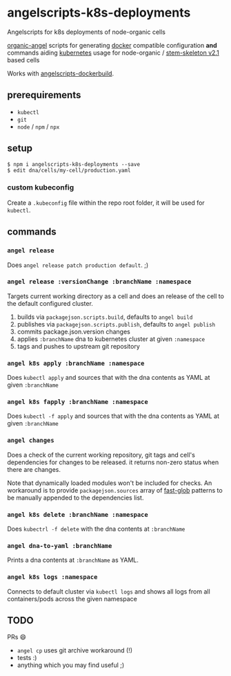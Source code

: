 # angelscripts-k8s-deployments

Angelscripts for k8s deployments of node-organic cells

[organic-angel](https://github.com/node-organic/organic-angel) scripts for generating [docker](https://docs.docker.com/docker/) compatible configuration **and**  commands aiding [kubernetes](https://kubernetes.io/) usage for node-organic / [stem-skeleton v2.1](https://github.com/node-organic/organic-stem-skeleton) based cells

Works with [angelscripts-dockerbuild](https://github.com/node-organic/angelscripts-dockerbuild).

## prerequirements

* `kubectl`
* `git`
* `node` / `npm` / `npx`


## setup

```
$ npm i angelscripts-k8s-deployments --save
$ edit dna/cells/my-cell/production.yaml
```

### custom kubeconfig

Create a `.kubeconfig` file within the repo root folder, it will be used for `kubectl`.

## commands

### `angel release`
Does `angel release patch production default`. ;)

### `angel release :versionChange :branchName :namespace`

Targets current working directory as a cell and does an release of the cell to the default configured cluster.

1. builds via `packagejson.scripts.build`, defaults to `angel build`
2. publishes via `packagejson.scripts.publish`, defaults to `angel publish` 
3. commits package.json.version changes
4. applies `:branchName` dna to kubernetes cluster at given `:namespace`
5. tags and pushes to upstream git repository

### `angel k8s apply :branchName :namespace`

Does `kubectl apply` and sources that with the dna contents as YAML at given `:branchName`

### `angel k8s fapply :branchName :namespace`

Does `kubectl -f apply` and sources that with the dna contents as YAML at given `:branchName`

### `angel changes`

Does a check of the current working repository, git tags and cell's dependencies for changes to be released. it returns non-zero status when there are changes.

Note that dynamically loaded modules won't be included for checks. An workaround is to provide `packagejson.sources` array of [fast-glob](https://github.com/mrmlnc/fast-glob) patterns to be manually appended to the dependencies list.

### `angel k8s delete :branchName :namespace`

Does `kubectrl -f delete` with the dna contents at `:branchName`

### `angel dna-to-yaml :branchName`

Prints a dna contents at `:branchName` as YAML.

### `angel k8s logs :namespace`

Connects to default cluster via `kubectl logs` and shows all logs from all containers/pods across the given namespace

## TODO

PRs :smile:

* `angel cp` uses git archive workaround (!)
* tests :)
* anything which you may find useful ;)

